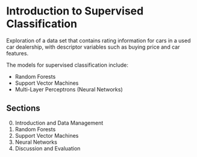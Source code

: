 # Introduction to Supervised Classification

Exploration of a data set that contains rating information for cars in a used car dealership, with descriptor variables such as buying price and car features.

The models for supervised classification include:
* Random Forests
* Support Vector Machines
* Multi-Layer Perceptrons (Neural Networks)

## Sections

0. Introduction and Data Management
1. Random Forests
2. Support Vector Machines
3. Neural Networks
4. Discussion and Evaluation

